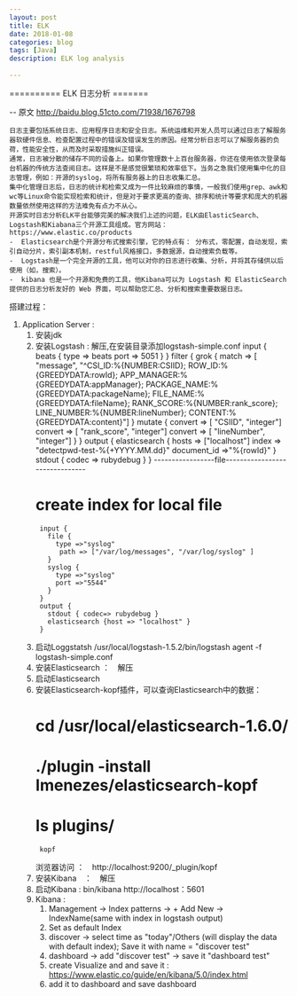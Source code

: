 ```yaml
---  
layout: post  
title: ELK  
date: 2018-01-08  
categories: blog  
tags: [Java]  
description: ELK log analysis  
  
---  
```


========== ELK 日志分析 =======

-- 原文 http://baidu.blog.51cto.com/71938/1676798

	日志主要包括系统日志、应用程序日志和安全日志。系统运维和开发人员可以通过日志了解服务器软硬件信息、检查配置过程中的错误及错误发生的原因。经常分析日志可以了解服务器的负荷，性能安全性，从而及时采取措施纠正错误。
	通常，日志被分散的储存不同的设备上。如果你管理数十上百台服务器，你还在使用依次登录每台机器的传统方法查阅日志。这样是不是感觉很繁琐和效率低下。当务之急我们使用集中化的日志管理，例如：开源的syslog，将所有服务器上的日志收集汇总。
	集中化管理日志后，日志的统计和检索又成为一件比较麻烦的事情，一般我们使用grep、awk和wc等Linux命令能实现检索和统计，但是对于要求更高的查询、排序和统计等要求和庞大的机器数量依然使用这样的方法难免有点力不从心。
	开源实时日志分析ELK平台能够完美的解决我们上述的问题，ELK由ElasticSearch、Logstash和Kiabana三个开源工具组成。官方网站：https://www.elastic.co/products
	-  Elasticsearch是个开源分布式搜索引擎，它的特点有： 分布式，零配置，自动发现，索引自动分片，索引副本机制，restful风格接口，多数据源，自动搜索负载等。
	-  Logstash是一个完全开源的工具，他可以对你的日志进行收集、分析，并将其存储供以后使用（如，搜索）。
	-  kibana 也是一个开源和免费的工具，他Kibana可以为 Logstash 和 ElasticSearch 提供的日志分析友好的 Web 界面，可以帮助您汇总、分析和搜索重要数据日志。
     
搭建过程：
1. Application Server : 
	1. 安装jdk
	2. 安装Logstash : 解压,在安装目录添加logstash-simple.conf
			input {
				 beats {
						 type => beats
						 port => 5051
				 }
			}
			filter {
				grok {
					match => [ "message", "^CSI_ID:%{NUMBER:CSIID}; ROW_ID:%{GREEDYDATA:rowId}; APP_MANAGER:%{GREEDYDATA:appManager}; PACKAGE_NAME:%{GREEDYDATA:packageName}; FILE_NAME:%{GREEDYDATA:fileName}; RANK_SCORE:%{NUMBER:rank_score}; LINE_NUMBER:%{NUMBER:lineNumber}; CONTENT:%{GREEDYDATA:content}"]
				}
				mutate {
				  convert => [ "CSIID", "integer"]
				  convert => [ "rank_score", "integer"]
				  convert => [ "lineNumber", "integer"]
				}
			}
			output {
				elasticsearch {
									hosts => ["localhost"]
									index => "detectpwd-test-%{+YYYY.MM.dd}"
									document_id =>"%{rowId}"
				}
				stdout { codec => rubydebug }
			}
		-----------------file-------------------------------	
		# create index for local file
			input {
			  file {
				type =>"syslog"
				 path => ["/var/log/messages", "/var/log/syslog" ]
			  }
			  syslog {
				type =>"syslog"
				port =>"5544"
			  }
			}
			output {
			  stdout { codec=> rubydebug }
			  elasticsearch {host => "localhost" }
			}	
	3. 启动Loggstatsh
		 /usr/local/logstash-1.5.2/bin/logstash agent -f logstash-simple.conf
	4. 安装Elasticsearch ：　解压 
	5. 启动Elasticsearch
	6. 安装Elasticsearch-kopf插件，可以查询Elasticsearch中的数据：
		# cd /usr/local/elasticsearch-1.6.0/
		# ./plugin -install lmenezes/elasticsearch-kopf
		# ls plugins/
			kopf
		浏览器访问 ：　http://localhost:9200/_plugin/kopf
	7. 安装Kibana　：　解压 
	8. 启动Kibana : bin/kibana
		http://localhost：5601
	9. Kibana :
		1. Management -> Index patterns -> + Add New -> IndexName(same with index in logstash output)
		2. Set as default Index
		3. discover -> select time as "today"/Others (will display the data with default index); Save it with name = "discover test"
		4. dashboard -> add "discover test" -> save it "dashboard test"
		5. create Visualize and and save it : https://www.elastic.co/guide/en/kibana/5.0/index.html
		6. add it to dashboard and save dashboard
		
